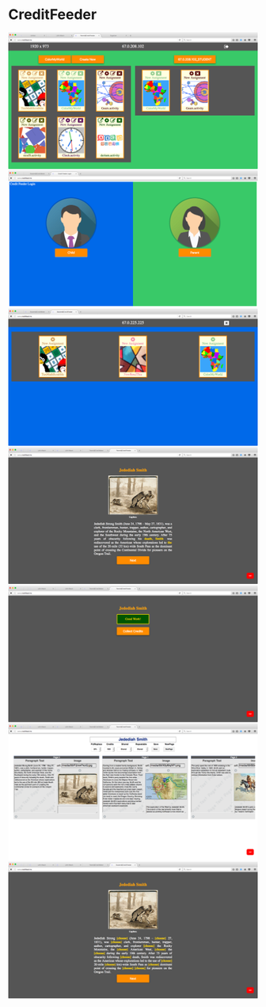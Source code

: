 # CreditFeeder
<img src='screenshots/parent-creditfeeder-dev-051417a.png'/>
<img src='screenshots/feederlogin.jpg'/>
<img src='screenshots/student-feeder-051217b.png'/>
<img src='screenshots/jedsmith.png'/>
<img src='screenshots/jedsmith2.png'/>
<img src='screenshots/jedsmith3.png'/>
<img src='screenshots/jedsmith4.png'/>

